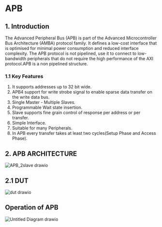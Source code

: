# **APB**

## 1. Introduction


The Advanced Peripheral Bus (APB) is part of the Advanced Microcontroller Bus Architecture (AMBA) protocol family. It defines a low-cost interface that is optimised for minimal power consumption and reduced interface complexity. The APB protocol is not pipelined, use it to connect to low-bandwidth peripherals that do not require the high performance of the AXI protocol.APB is a non pipelined structure.


### 1.1 Key Features

1. It supports addresses up to 32 bit wide.
2. APB4 support for write strobe signal to enable sparse data transfer on the write data
bus.
3. Single Master - Multiple Slaves.
4. Programmable Wait state insertion.
5. Slave supports fine grain control of response per address or per transfer.
6. Simple Interface.
7. Suitable for many Peripherals.
8. In APB every transfer takes at least two cycles(Setup Phase and Access Phase).

## 2. APB ARCHITECTURE




![APB_2slave drawio](https://github.com/user-attachments/assets/b5c14962-306a-48b8-a867-853963dbdf8e)




## 2.1 DUT


![dut drawio](https://github.com/user-attachments/assets/09887148-2bc6-42a6-815a-0c250197eec4)


## Operation of APB
![Untitled Diagram drawio](https://github.com/user-attachments/assets/d0acc3ea-d422-4044-9025-be983ed24185)



